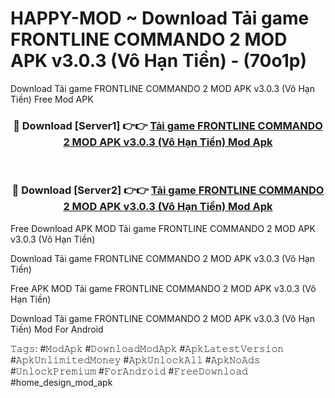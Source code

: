 # HAPPY-MOD ~ Download Tải game FRONTLINE COMMANDO 2 MOD APK v3.0.3 (Vô Hạn Tiền) - (70o1p)
Download Tải game FRONTLINE COMMANDO 2 MOD APK v3.0.3 (Vô Hạn Tiền) Free Mod APK

<div align="center">
<h3>🔴 Download [Server1] 👉👉 <a href="https://apk-comot.site?title=Tải_game_FRONTLINE_COMMANDO_2_MOD_APK_v3.0.3_(Vô_Hạn_Tiền)">Tải game FRONTLINE COMMANDO 2 MOD APK v3.0.3 (Vô Hạn Tiền) Mod Apk</a></h3><br>

<h3>🔴 Download [Server2] 👉👉 <a href="https://apk-comot.site?title=Tải_game_FRONTLINE_COMMANDO_2_MOD_APK_v3.0.3_(Vô_Hạn_Tiền)">Tải game FRONTLINE COMMANDO 2 MOD APK v3.0.3 (Vô Hạn Tiền) Mod Apk</a></h3>
</div>


Free Download APK MOD Tải game FRONTLINE COMMANDO 2 MOD APK v3.0.3 (Vô Hạn Tiền)

Download Tải game FRONTLINE COMMANDO 2 MOD APK v3.0.3 (Vô Hạn Tiền) 

Free APK MOD Tải game FRONTLINE COMMANDO 2 MOD APK v3.0.3 (Vô Hạn Tiền) 

Download Tải game FRONTLINE COMMANDO 2 MOD APK v3.0.3 (Vô Hạn Tiền) Mod For Android

𝚃𝚊𝚐𝚜: #𝙼𝚘𝚍𝙰𝚙𝚔 #𝙳𝚘𝚠𝚗𝚕𝚘𝚊𝚍𝙼𝚘𝚍𝙰𝚙𝚔 #𝙰𝚙𝚔𝙻𝚊𝚝𝚎𝚜𝚝𝚅𝚎𝚛𝚜𝚒𝚘𝚗 #𝙰𝚙𝚔𝚄𝚗𝚕𝚒𝚖𝚒𝚝𝚎𝚍𝙼𝚘𝚗𝚎𝚢 #𝙰𝚙𝚔𝚄𝚗𝚕𝚘𝚌𝚔𝙰𝚕𝚕 #𝙰𝚙𝚔𝙽𝚘𝙰𝚍𝚜 #𝚄𝚗𝚕𝚘𝚌𝚔𝙿𝚛𝚎𝚖𝚒𝚞𝚖 #𝙵𝚘𝚛𝙰𝚗𝚍𝚛𝚘𝚒𝚍 #𝙵𝚛𝚎𝚎𝙳𝚘𝚠𝚗𝚕𝚘𝚊𝚍 #home_design_mod_apk